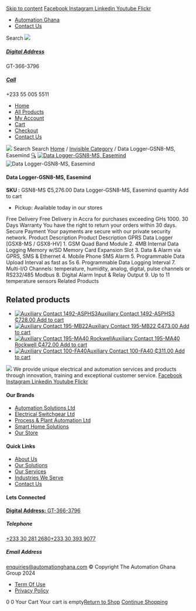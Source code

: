 [Skip to content](https://store.automationghana.com/product/data-logger-gsn8-ms-easemind/#content)
[ Facebook ](https://www.facebook.com/automationgh/) [ Instagram ](https://www.instagram.com/automationgh/) [ Linkedin ](https://www.linkedin.com/company/the-automation-ghana-limited/) [ Youtube ](https://www.youtube.com/channel/UCurrRDUSm5oIW39VXjn1u0w) [ Flickr ](https://www.flickr.com/photos/181794037@N07/)
  * [ Automation Ghana ](https://automationghana.com)
  * [ Contact Us ](https://store.automationghana.com/contact/)


Search
[ ![](https://store.automationghana.com/wp-content/uploads/2024/04/Website-TAGG-Logo-BLUE.png) ](https://store.automationghana.com/)
[ ](https://maps.app.goo.gl/m4xeaagWCNbLk4jM6)
#####  [ Digital Address ](https://maps.app.goo.gl/m4xeaagWCNbLk4jM6)
GT-366-3796 
[ ](tel:+233550055511)
#####  [ Call ](tel:+233550055511)
+233 55 005 5511 
  * [Home](https://store.automationghana.com/)
  * [All Products](https://store.automationghana.com/shop/)
  * [My Account](https://store.automationghana.com/my-account/)
  * [Cart](https://store.automationghana.com/cart/)
  * [Checkout](https://store.automationghana.com/checkout/)
  * [Contact Us](https://store.automationghana.com/contact/)


[![](https://store.automationghana.com/wp-content/uploads/2024/04/AutomationGhana_logo_white.png)](https://store.automationghana.com)
Search
Search
[Home](https://store.automationghana.com) / [Invisible Category](https://store.automationghana.com/product-category/invisible-category/) / Data Logger-GSN8-MS, Easemind
[🔍](https://store.automationghana.com/product/data-logger-gsn8-ms-easemind/)
[![Data Logger-GSN8-MS, Easemind](https://store.automationghana.com/wp-content/uploads/2024/10/Data-Logger-GSN8-MS-Easemind.jpg)](https://store.automationghana.com/wp-content/uploads/2024/10/Data-Logger-GSN8-MS-Easemind.jpg)![Data Logger-GSN8-MS, Easemind](https://store.automationghana.com/wp-content/uploads/2024/10/Data-Logger-GSN8-MS-Easemind.jpg)
####  Data Logger-GSN8-MS, Easemind 
**SKU :** GSN8-MS 
₵5,276.00
Data Logger-GSN8-MS, Easemind quantity
Add to cart
  * Pickup: Available today in our stores


Free Delivery 
Free Delivery in Accra for purchases exceeding GHs 1000. 
30 Days Warranty 
You have the right to return your orders within 30 days. 
Secure Payment 
Your payments are secure with our private security network. 
Product Description
Product Description
GPRS Data Logger [GSX8-MS / GSX8-HV] 1. GSM Quad Band Module 2. 4MB Internal Data Logging Memory w/SD Memory Card Expansion Slot 3. Data & Alarm via GPRS, SMS & Ethernet 4. Mobile Phone SMS Alarm 5. Programmable Data Upload Interval as fast as 5s 6. Programmable Data Logging Interval 7. Multi-I/O Channels: temperature, humidity, analog, digital, pulse channels or RS232/485 Modbus 8. Digital Alarm Input & Relay Output 9. Up to 11 temperature sensors
Related Products 
## Related products
  * [![Auxiliary Contact 1492-ASPHS3](https://store.automationghana.com/wp-content/uploads/2020/12/1492-ASPHS3-300x300.jpg)Auxiliary Contact 1492-ASPHS3 ₵728.00 ](https://store.automationghana.com/product/auxiliary-contact-1492-asphs3/)
[Add to cart](https://store.automationghana.com/product/data-logger-gsn8-ms-easemind/?add-to-cart=2969)
  * [![Auxiliary Contact 195-MB22](https://store.automationghana.com/wp-content/uploads/2020/11/A-B-300x300.jpg)Auxiliary Contact 195-MB22 ₵473.00 ](https://store.automationghana.com/product/auxiliary-contact-195-mb22/)
[Add to cart](https://store.automationghana.com/product/data-logger-gsn8-ms-easemind/?add-to-cart=2948)
  * [![Auxiliary Contact 195-MA40 Rockwell](https://store.automationghana.com/wp-content/uploads/2020/11/195-MA40.jpg)Auxiliary Contact 195-MA40 Rockwell ₵472.00 ](https://store.automationghana.com/product/auxiliary-contact-195-ma40/)
[Add to cart](https://store.automationghana.com/product/data-logger-gsn8-ms-easemind/?add-to-cart=2944)
  * [![Auxiliary Contact 100-FA40](https://store.automationghana.com/wp-content/uploads/2020/11/100-FA40.jpg)Auxiliary Contact 100-FA40 ₵311.00 ](https://store.automationghana.com/product/auxiliary-contact-100-fa40-rockwell/)
[Add to cart](https://store.automationghana.com/product/data-logger-gsn8-ms-easemind/?add-to-cart=2939)


![](https://store.automationghana.com/wp-content/uploads/2024/04/AutomationGhana_logo_white.png)
We provide unique electrical and automation services and products through innovation, training and exceptional customer service.
[ Facebook ](https://www.facebook.com/automationgh/) [ Instagram ](https://www.instagram.com/automationgh/) [ Linkedin ](https://www.linkedin.com/company/the-automation-ghana-limited/) [ Youtube ](https://www.youtube.com/channel/UCurrRDUSm5oIW39VXjn1u0w) [ Flickr ](https://www.flickr.com/photos/181794037@N07/)
#### Our Brands
  * [ Automation Solutions Ltd ](https://store.automationghana.com/product/data-logger-gsn8-ms-easemind/)
  * [ Electrical Switchgear Ltd ](https://store.automationghana.com/product/data-logger-gsn8-ms-easemind/)
  * [ Process & Plant Automation Ltd ](https://store.automationghana.com/product/data-logger-gsn8-ms-easemind/)
  * [ Smart Home Solutions ](https://store.automationghana.com/product/data-logger-gsn8-ms-easemind/)
  * [ Our Store ](https://store.automationghana.com/product/data-logger-gsn8-ms-easemind/)


#### Quick Links
  * [ About Us ](https://store.automationghana.com/product/data-logger-gsn8-ms-easemind/)
  * [ Our Solutions ](https://store.automationghana.com/product/data-logger-gsn8-ms-easemind/)
  * [ Our Services ](https://store.automationghana.com/product/data-logger-gsn8-ms-easemind/)
  * [ Industries We Serve ](https://store.automationghana.com/product/data-logger-gsn8-ms-easemind/)
  * [ Contact Us ](https://store.automationghana.com/product/data-logger-gsn8-ms-easemind/)


#### Lets Connected
[**Digital Address:** GT-366-3796](https://maps.app.goo.gl/m4xeaagWCNbLk4jM6)
#####  Telephone 
[ +233 30 281 2680](tel:+233302812680)[+233 30 393 9077](https://store.automationghana.com/product/data-logger-gsn8-ms-easemind/+233303939077)
#####  Email Address 
enquiries@automationghana.com 
© Copyright The Automation Ghana Group 2024
  * [ Term Of Use ](https://store.automationghana.com/product/data-logger-gsn8-ms-easemind/)
  * [ Privacy Policy ](https://store.automationghana.com/product/data-logger-gsn8-ms-easemind/)


0
0
Your Cart
Your cart is empty[Return to Shop](https://store.automationghana.com/shop/)
[Continue Shopping](https://store.automationghana.com/product/data-logger-gsn8-ms-easemind/)
